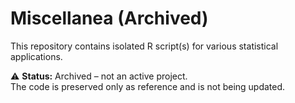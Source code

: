 # Miscellanea (Archived)

This repository contains isolated R script(s) for various statistical applications.  

⚠️ **Status:** Archived – not an active project.  
The code is preserved only as reference and is not being updated.
